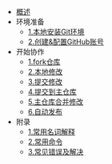 
* [概述](README.md)
* 环境准备
  * [1.本地安装Git环境](2-git.md)
  * [2.创建&配置GitHub账号](1-github.md)
* 开始协作
  * [1.fork仓库](1-fork.md)
  * [2.本地修改](2-edit.md)
  * [3.提交修改](3-commit.md)
  * [4.提交到主仓库](4-pull_request.md)
  * [5.主仓库合并修改](5-meger.md)
  * [6.自动发布](6-publish.md)
* 附录
  * [1.常用名词解释](2-y.md)
  * [2.常用命令](2-yy.md)
  * [3.常见错误及解决](3-yyy.md)
  